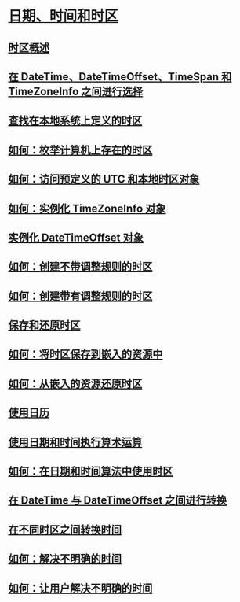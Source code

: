 # [日期、时间和时区](index.md)
## [时区概述](time-zone-overview.md)
## [在 DateTime、DateTimeOffset、TimeSpan 和 TimeZoneInfo 之间进行选择](choosing-between-datetime.md)
## [查找在本地系统上定义的时区](finding-the-time-zones-on-local-system.md)
## [如何：枚举计算机上存在的时区](enumerate-time-zones.md)
## [如何：访问预定义的 UTC 和本地时区对象](access-utc-and-local.md)
## [如何：实例化 TimeZoneInfo 对象](instantiate-time-zone-info.md)
## [实例化 DateTimeOffset 对象](instantiating-a-datetimeoffset-object.md)
## [如何：创建不带调整规则的时区](create-time-zones-without-adjustment-rules.md)
## [如何：创建带有调整规则的时区](create-time-zones-with-adjustment-rules.md)
## [保存和还原时区](saving-and-restoring-time-zones.md)
## [如何：将时区保存到嵌入的资源中](save-time-zones-to-an-embedded-resource.md)
## [如何：从嵌入的资源还原时区](restore-time-zones-from-an-embedded-resource.md)
## [使用日历](working-with-calendars.md)
## [使用日期和时间执行算术运算](performing-arithmetic-operations.md)
## [如何：在日期和时间算法中使用时区](use-time-zones-in-arithmetic.md)
## [在 DateTime 与 DateTimeOffset 之间进行转换](converting-between-datetime-and-offset.md)
## [在不同时区之间转换时间](converting-between-time-zones.md)
## [如何：解决不明确的时间](resolve-ambiguous-times.md)
## [如何：让用户解决不明确的时间](let-users-resolve-ambiguous-times.md)
